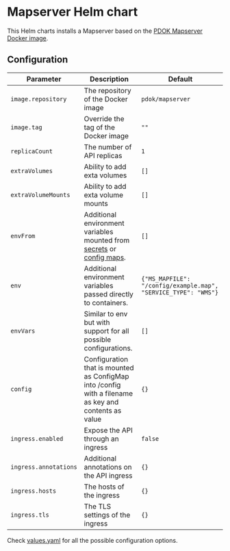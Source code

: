 # Mapserver Helm chart

This Helm charts installs a Mapserver based on the [PDOK Mapserver Docker image](https://github.com/PDOK/mapserver-docker).

## Configuration

| Parameter | Description | Default |
| --------- | ----------- | ------- |
| `image.repository` | The repository of the Docker image | `pdok/mapserver` |
| `image.tag` | Override the tag of the Docker image | `""` |
| `replicaCount` | The number of API replicas | `1` |
| `extraVolumes` | Ability to add exta volumes | `[]` |
| `extraVolumeMounts` | Ability to add exta volume mounts | `[]` |
| `envFrom` | Additional environment variables mounted from [secrets](https://kubernetes.io/docs/concepts/configuration/secret/#using-secrets-as-environment-variables) or [config maps](https://kubernetes.io/docs/tasks/configure-pod-container/configure-pod-configmap/#configure-all-key-value-pairs-in-a-configmap-as-container-environment-variables). | `[]` |
| `env` | Additional environment variables passed directly to containers. | `{"MS_MAPFILE": "/config/example.map", "SERVICE_TYPE": "WMS"}` |
| `envVars` | Similar to env but with support for all possible configurations. | `[]` |
| `config` | Configuration that is mounted as ConfigMap into /config with a filename as key and contents as value | `{}` |
| `ingress.enabled` | Expose the API through an ingress | `false` |
| `ingress.annotations` | Additional annotations on the API ingress | `{}` |
| `ingress.hosts` | The hosts of the ingress | `{}` |
| `ingress.tls` | The TLS settings of the ingress | `{}` |

Check [values.yaml](./values.yaml) for all the possible configuration options.
